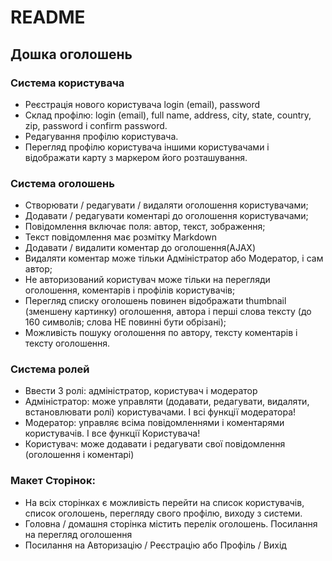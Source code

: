 # README

## Дошка оголошень

### Система користувача
* Реєстрація нового користувача login (email), password
* Склад профілю: login (email), full name, address, city, state, country, zip, password і
confirm password.
* Редагування профілю користувача.
* Перегляд профілю користувача іншими користувачами і відображати карту з
маркером його розташування.

### Система оголошень
* Створювати / редагувати / видаляти оголошення користувачами;
* Додавати / редагувати коментарі до оголошення користувачами;
* Повідомлення включає поля: автор, текст, зображення;
* Текст повідомлення має розмітку Markdown
* Додавати / видалити коментар до оголошення(AJAX)
* Видаляти коментар може тільки Адміністратор або Модератор, і сам автор;
* Не авторизований користувач може тільки на перегляди оголошення,
коментарів і профілів користувачів;
* Перегляд списку оголошень повинен відображати thumbnail (зменшену
картинку) оголошення, автора і перші слова тексту (до 160 символів; слова НЕ
повинні бути обрізані);
* Можливість пошуку оголошення по автору, тексту коментарів і тексту
оголошення.

### Система ролей
* Ввести 3 ролі: адміністратор, користувач і модератор
* Адміністратор: може управляти (додавати, редагувати, видаляти,
встановлювати ролі) користувачами. І всі функції модератора!
* Модератор: управляє всіма повідомленнями і коментарями користувачів. І все
функції Користувача!
* Користувач: може додавати і редагувати свої повідомлення (оголошення і
коментарі)

### Макет Сторінок:
* На всіх сторінках є можливість перейти на список користувачів, список
оголошень, перегляду свого профілю, виходу з системи.
* Головна / домашня сторінка містить перелік оголошень. Посилання на перегляд оголошення
* Посилання на Авторизацію / Реєстрацію або Профіль / Вихід
